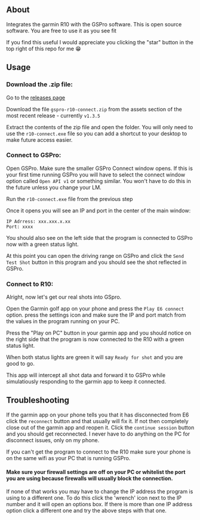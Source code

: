## About

Integrates the garmin R10 with the GSPro software. 
This is open source software.  You are free to use it as you see fit

If you find this useful I would appreciate you clicking the "star" button in the top right of this repo for me 😁
## Usage

### Download the .zip file:

Go to the [releases page](https://github.com/travislang/gspro-garmin-connect-v2/releases)

Download the file `gspro-r10-connect.zip` from the assets section of the most recent release - currently `v1.3.5`

Extract the contents of the zip file and open the folder.  You will only need to use the `r10-connect.exe` file so you can add a shortcut to your desktop to make future access easier.

### Connect to GSPro:

Open GSPro.  Make sure the smaller GSPro Connect window opens.  If this is your first time running GSPro you will have to select the connect window option called `Open API v1` or something similar.  You won't have to do this in the future unless you change your LM.

Run the `r10-connect.exe` file from the previous step

Once it opens you will see an IP and port in the center of the main window:

```
IP Adrress: xxx.xxx.x.xx
Port: xxxx
```

You should also see on the left side that the program is connected to GSPro now with a green status light.

At this point you can open the driving range on GSPro and click the `Send Test Shot` button in this program and you should see the shot reflected in GSPro.


### Connect to R10:

Alright, now let's get our real shots into GSpro.

Open the Garmin golf app on your phone and press the `Play E6 connect` option. press the settings icon and make sure the IP and port match from the values in the program running on your PC.

Press the "Play on PC" button in your garmin app and you should notice on the right side that the program is now connected to the R10 with a green status light.

When both status lights are green it will say `Ready for shot` and you are good to go.

This app will intercept all shot data and forward it to GSPro while simulatiously responding to the garmin app to keep it connected.

## Troubleshooting

If the garmin app on your phone tells you that it has disconnected from E6 click the `reconnect` button and that usually will fix it.  If not then completely close out of the garmin app and reopen it.  Click the `continue session` button and you should get reconnected.  I never have to do anything on the PC for disconnect issues, only on my phone.

If you can't get the program to connect to the R10 make sure your phone is on the same wifi as your PC that is running GSPro.

#### Make sure your firewall settings are off on your PC or whitelist the port you are using because firewalls will usually block the connection.

If none of that works you may have to change the IP address the program is using to a different one.  To do this click the 'wrench' icon next to the IP number and it will open an options box.  If there is more than one IP address option click a different one and try the above steps with that one.
